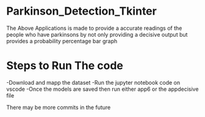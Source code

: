 # Parkinson_Detection_Tkinter
The Above Applications is made to provide a accurate readings of the people who have parkinsons by not only providing a decisive output but  provides a probability percentage bar graph

# Steps to Run The code
-Download and mapp the dataset 
-Run the jupyter notebook code on vscode 
-Once the models are saved then run either app6 or the appdecisive file 

There may be more commits in the future 
